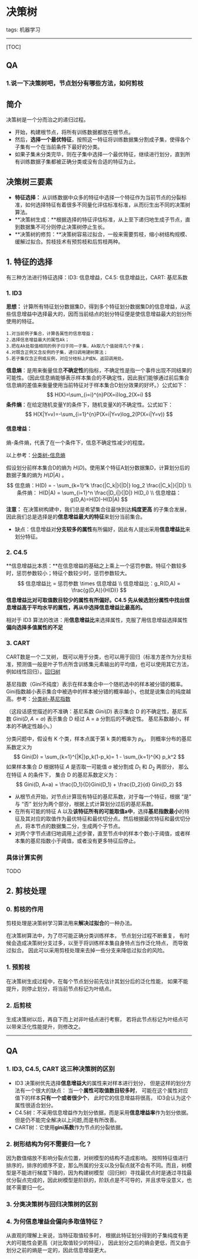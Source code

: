 # 决策树

tags: 机器学习

---

[TOC]

## QA

### 1.说一下决策树吧，节点划分有哪些方法，如何剪枝



## 简介

决策树是一个分而治之的递归过程。 

- 开始，构建根节点，将所有训练数据都放在根节点。
- 然后，**选择一个最优特征**，按照这一特征将训练数据集分割成子集，使得各个子集有一个在当前条件下最好的分类。
- 如果子集未分类完毕，则在子集中选择一个最优特征，继续进行划分，直到所有训练数据子集都被正确分类或没有合适的特征为止。

## 决策树三要素

- **特征选择：** 从训练数据中众多的特征中选择一个特征作为当前节点的分裂标准，如何选择特征有着很多不同量化评估标准标准，从而衍生出不同的决策树算法。 
- **决策树生成：**根据选择的特征评估标准，从上至下递归地生成子节点，直到数据集不可分则停止决策树停止生长。
- **决策树的修剪：**决策树容易过拟合，一般来需要剪枝，缩小树结构规模、缓解过拟合。剪枝技术有预剪枝和后剪枝两种。

## 1. 特征的选择

有三种方法进行特征选择：ID3: 信息增益，C4.5: 信息增益比，CART: 基尼系数

### 1. ID3

**思想：** 计算所有特征划分数据集D，得到多个特征划分数据集D的信息增益，从这些信息增益中选择最大的，因而当前结点的划分特征便是使信息增益最大的划分所使用的特征。

```
1.对当前例子集合，计算各属性的信息增益；
2.选择信息增益最大的属性Ak；
3.把在Ak处取值相同的例子归于同一子集，Ak取几个值就得几个子集；
4.对既含正例又含反例的子集，递归调用建树算法；
5.若子集仅含正例或反例，对应分枝标上P或N，返回调用处。
```

**信息熵**：是用来衡量信息**不确定性**的指标，不确定性是指一个事件出现不同结果的可能性。（因此信息熵能够表示样本集合的不确定性，因此我们能够通过前后集合信息熵的差值来衡量使用当前特征对于样本集合D划分效果的好坏。）公式如下：
$$
H(X)=\sum_{i=i}^{n}P(X=i)log_2(X=i)
$$
**条件熵**：在给定随机变量Y的条件下，随机变量X的不确定性。公式如下：
$$
H(X|Y=v)=-\sum_{i=1}^{n}P(X=i|Y=v)log_2(P(X=i|Y=v))
$$

#### **信息增益**：

熵-条件熵，代表了在一个条件下，信息不确定性减少的程度。

以上参考：[分类树-信息熵](https://www.bilibili.com/video/BV1Ca4y1t7DS/?p=2&t=185)

假设划分前样本集合D的熵为 $H(D)$。使用某个特征A划分数据集D，计算划分后的数据子集的熵为 $H(D|A)$ 。
$$
信息熵：H(D) = - \sum_{k=1}^k \frac{|C_k|}{|D|} log_2 \frac{|C_k|}{|D|} \\
条件熵： H(D|A) = \sum_{i=1}^n \frac{|D_i|}{|D|} H(D_i) \\
信息增益： g(D,A)=H(D)-H(D|A)
$$
**注意：** 在决策树构建中，我们总是希望集合往最快到达**纯度更高** 的子集合发展，因此我们总是选择是的**信息增益最大的特征**来划分当前集合。

- 缺点：信息增益对**分支较多的属性**有所偏好，因此有人提出采用**信息增益比**来划分特征。

### 2. C4.5 

**信息增益比本质：**在信息增益的基础之上乘上一个惩罚参数。特征个数较多时，惩罚参数较小；特征个数较少时，惩罚参数较大。
$$
信息增益比 = 惩罚参数 \times 信息增益 \\
信息增益比：g_R(D,A) = \frac{g(D,A)}{H(D)}
$$
**信息增益比对可取值数目较少的属性有所偏好。C4.5 先从候选划分属性中找出信息增益高于平均水平的属性，再从中选择信息增益比最高的。**

相对于 ID3 算法的改进：用**信息增益比**来选择属性，克服了用信息增益选择属性**偏向选择多值属性的不足**

### 3. CART

CART数是一个二叉树， 既可以用于分类，也可以用于回归（标准方差作为分支标准，预测值一般是叶子节点所含训练集元素输出的平均值，也可以使用其它方法，例如线性回归）。[回归树](https://www.bilibili.com/video/BV1Ca4y1t7DS/?p=2&t=185)

基尼指数（Gini不纯度）表示在样本集合中一个随机选中的样本被分错的概率。Gini指数越小表示集合中被选中的样本被分错的概率越小，也就是说集合的纯度越高。参考：[分类树-基尼指数](https://www.bilibili.com/video/BV1Ca4y1t7DS/?p=2&t=185)

（这段话感觉描述的不准确：基尼系数 $Gini(D)$ 表示集合 D 的不确定性，基尼系数 $Gini(D, A=a)$ 表示集合 D 经过 A = a 分割后的不确定性。 基尼系数越小，样本的不确定性越小。）

分类问题中，假设有 K 个类，样本点属于第 k 类的概率为 $p_k$， 则概率分布的基尼系数定义为
$$
Gini(D) = \sum_{k=1}^{|K|}p_k(1-p_k)= 1 - \sum_{k=1}^{K} p_k^2
$$
如果样本集合 $D$ 根据特征 $A$ 是否取一可能值 $a$ 被分割成 $D_1$ 和 $D_2$ 两部分， 那么在特征 A 的条件下， 集合 D 的基尼系数定义为：
$$
Gini(D, A=a) = \frac{D_1}{D}Gini(D_1) + \frac{D_2}{d} Gini(D_2)
$$


- 从根节点开始，对节点计算现有特征的基尼系数，对于每一个特征，根据 “是” 与 “否” 划分为两个部分，根据上式计算划分过后的基尼系数。
- 在所有可能的特征 A 以及**该特征所有的可能取值a中**，选择**基尼指数最小**的特征及其对应的取值作为最优特征和最优切分点。然后根据最优特征和最优切分点，将本节点的数据集二分，生成两个子节点。
- 对两个字节点递归地调用上述步骤，直至节点中的样本个数小于阈值，或者样本集的基尼指数小于阈值，或者没有更多特征后停止。

### 具体计算实例

TODO

## 2. 剪枝处理

### 0. 剪枝的作用

剪枝处理是决策树学习算法用来**解决过拟合**的一种办法。

在决策树算法中，为了尽可能正确分类训练样本， 节点划分过程不断重复， 有时候会造成决策树分支过多，以至于将训练样本集自身特点当作泛化特点， 而导致过拟合。 因此可以采用剪枝处理来去掉一些分支来降低过拟合的风险。 

### 1. 预剪枝

在决策树生成过程中，在每个节点划分前先估计其划分后的泛化性能， 如果不能提升，则停止划分，将当前节点标记为叶结点。 

### 2. 后剪枝

生成决策树以后，再自下而上对非叶结点进行考察， 若将此节点标记为叶结点可以带来泛化性能提升，则修改之。

---

## QA

### 1. ID3, C4.5, CART 这三种决策树的区别

- ID3 决策树优先选择**信息增益大**的属性来对样本进行划分， 但是这样的划分方法有一个很大的缺点： 当一个**属性可取值数目较多时**， 可能在这个属性对应值下的样本**只有一个或者很少个**， 此时它的信息增益将很高， ID3会认为这个属性很适合划分。
- C4.5树：不采用信息增益作为划分依据，而是采用**信息增益率**作为划分依据。但是仍不能完全解决以上问题,而是有所改善。
- CART树：它使用**gini系数**作为节点的分裂依据。

### 2. 树形结构为何不需要归一化？

因为数值缩放不影响分裂点位置，对树模型的结构不造成影响。
按照特征值进行排序的，排序的顺序不变，那么所属的分支以及分裂点就不会有不同。而且，树模型是不能进行梯度下降的，因为构建树模型（回归树）寻找最优点时是通过寻找最优分裂点完成的，因此树模型是阶跃的，阶跃点是不可导的，并且求导没意义，也就不需要归一化。

### 3. 分类决策树与回归决策树的区别





### 4. 为何信息增益会偏向多取值特征？

从直观的理解上来说，当特征取值较多时， 根据此特征划分得到的子集纯度有更大的可能性会更高（对比取值较少的特征）， 因此划分之后的熵会更低，而又由于划分之前的熵是一定的，因此信息增益更大。

